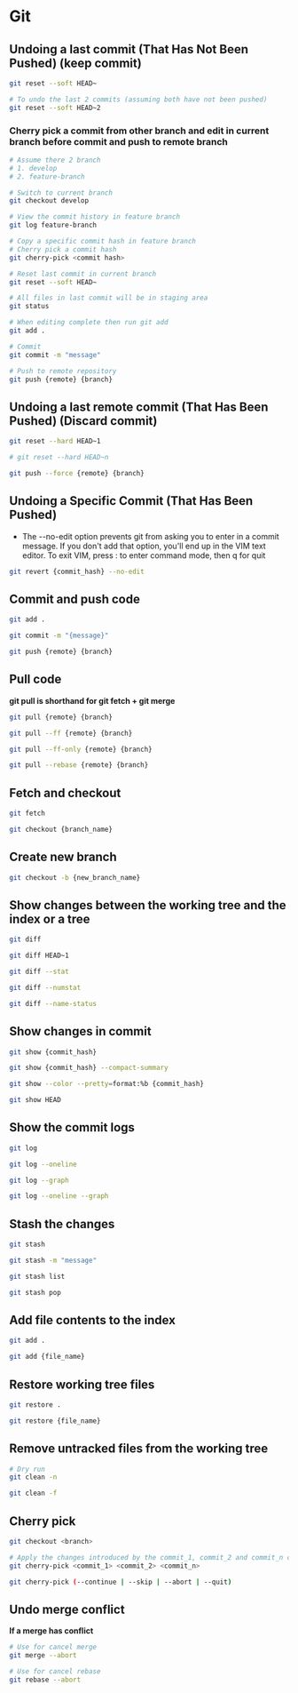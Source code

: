 # Git

## Undoing a last commit (That Has Not Been Pushed) (keep commit)
``` bash
git reset --soft HEAD~

# To undo the last 2 commits (assuming both have not been pushed)
git reset --soft HEAD~2
```

### Cherry pick a commit from other branch and edit in current branch before commit and push to remote branch
``` bash
# Assume there 2 branch
# 1. develop
# 2. feature-branch

# Switch to current branch
git checkout develop

# View the commit history in feature branch
git log feature-branch

# Copy a specific commit hash in feature branch
# Cherry pick a commit hash
git cherry-pick <commit hash>

# Reset last commit in current branch
git reset --soft HEAD~

# All files in last commit will be in staging area
git status

# When editing complete then run git add
git add .

# Commit
git commit -m "message"

# Push to remote repository
git push {remote} {branch}
```

## Undoing a last remote commit (That Has Been Pushed) (Discard commit)
``` bash
git reset --hard HEAD~1

# git reset --hard HEAD~n

git push --force {remote} {branch}
```

## Undoing a Specific Commit (That Has Been Pushed)
- The --no-edit option prevents git from asking you to enter in a commit message. If you don't add that option, you'll end up in the VIM text editor. To exit VIM, press : to enter command mode, then q for quit
``` bash
git revert {commit_hash} --no-edit
```

## Commit and push code
``` bash
git add .

git commit -m "{message}"

git push {remote} {branch}
```

## Pull code
**git pull is shorthand for git fetch + git merge**
``` bash
git pull {remote} {branch}

git pull --ff {remote} {branch}

git pull --ff-only {remote} {branch}

git pull --rebase {remote} {branch}
```

## Fetch and checkout
``` bash
git fetch

git checkout {branch_name}
```

## Create new branch
``` bash
git checkout -b {new_branch_name}
```

## Show changes between the working tree and the index or a tree
``` bash
git diff

git diff HEAD~1

git diff --stat

git diff --numstat

git diff --name-status
```

## Show changes in commit 
``` bash
git show {commit_hash}

git show {commit_hash} --compact-summary

git show --color --pretty=format:%b {commit_hash}

git show HEAD
```

## Show the commit logs
``` bash
git log

git log --oneline

git log --graph

git log --oneline --graph
```

## Stash the changes
``` bash
git stash

git stash -m "message"

git stash list

git stash pop
```

## Add file contents to the index
``` bash
git add .

git add {file_name}
```

## Restore working tree files
``` bash
git restore .

git restore {file_name}
```

## Remove untracked files from the working tree
``` bash
# Dry run
git clean -n

git clean -f
```

## Cherry pick
``` bash
git checkout <branch>

# Apply the changes introduced by the commit_1, commit_2 and commit_n commits and create a new commits with these changes
git cherry-pick <commit_1> <commit_2> <commit_n>

git cherry-pick (--continue | --skip | --abort | --quit)
```

## Undo merge conflict
**If a merge has conflict**
``` bash
# Use for cancel merge
git merge --abort

# Use for cancel rebase
git rebase --abort
```